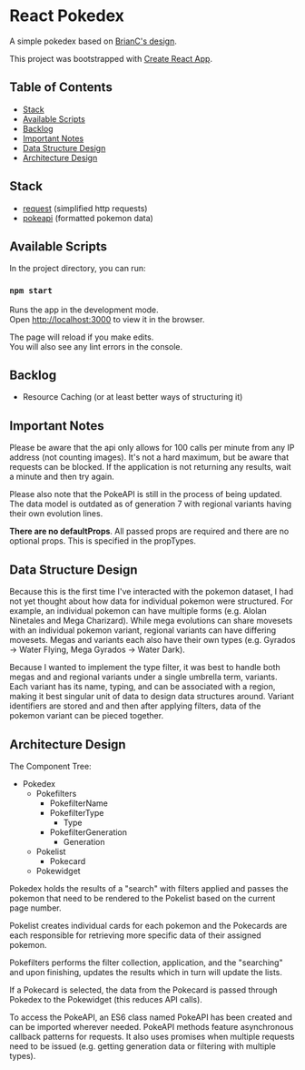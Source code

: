 # React Pokedex

A simple pokedex based on [BrianC's design](https://dribbble.com/shots/2901787-Pokemon-OG).

This project was bootstrapped with [Create React App](https://github.com/facebook/create-react-app).

## Table of Contents

* [Stack](#stack)
* [Available Scripts](#available-scripts)
* [Backlog](#backlog)
* [Important Notes](#important-notes)
* [Data Structure Design](#data-structure-design)
* [Architecture Design](#architecture-design)

## Stack
  * [request](https://github.com/request/request) (simplified http requests)
  * [pokeapi](https://github.com/PokeAPI/pokeapi) (formatted pokemon data)


## Available Scripts

In the project directory, you can run:

### `npm start`

Runs the app in the development mode.<br>
Open [http://localhost:3000](http://localhost:3000) to view it in the browser.

The page will reload if you make edits.<br>
You will also see any lint errors in the console.


## Backlog

* Resource Caching (or at least better ways of structuring it)

## Important Notes

Please be aware that the api only allows for 100 calls per minute from any IP address (not counting images). It's  not a hard maximum, but be aware that requests can be blocked. If the application is not returning any results, wait a minute and then try again.

Please also note that the PokeAPI is still in the process of being updated. The data model is outdated as of generation 7 with regional variants having their own evolution lines.

**There are no defaultProps**. All passed props are required and there are no optional props. This is specified in the propTypes.

## Data Structure Design

Because this is the first time I've interacted with the pokemon dataset, I had not yet thought about how data for individual pokemon were structured. For example, an individual pokemon can have multiple forms (e.g. Alolan Ninetales and Mega Charizard). While mega evolutions can share movesets with an individual pokemon variant, regional variants can have differing movesets. Megas and variants each also have their own types (e.g. Gyrados -> Water Flying, Mega Gyrados -> Water Dark).

Because I wanted to implement the type filter, it was best to handle both megas and and regional variants under a single umbrella term, variants. Each variant has its name, typing, and can be associated with a region, making it best singular unit of data to design data structures around. Variant identifiers are stored and and then after applying filters, data of the pokemon variant can be pieced together.

## Architecture Design

The Component Tree:

* Pokedex
  * Pokefilters
    * PokefilterName
    * PokefilterType
      * Type
    * PokefilterGeneration
      * Generation
  * Pokelist
    * Pokecard
  * Pokewidget

Pokedex holds the results of a "search" with filters applied and passes the pokemon that need to be rendered to the Pokelist based on the current page number.

Pokelist creates individual cards for each pokemon and the Pokecards are each responsible for retrieving more specific data of their assigned pokemon.

Pokefilters performs the filter collection, application, and the "searching" and upon finishing, updates the results which in turn will update the lists.

If a Pokecard is selected, the data from the Pokecard is passed through Pokedex to the Pokewidget  (this reduces API calls).

To access the PokeAPI, an ES6 class named PokeAPI has been created and can be imported wherever needed. PokeAPI methods feature asynchronous callback patterns for requests. It also uses promises when multiple requests need to be issued (e.g. getting generation data or filtering with multiple types).
